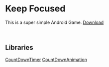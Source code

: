 Keep Focused
=======

This is a super simple Android Game.
[Download](https://play.google.com/store/apps/details?id=com.andreapivetta.keepfocused)

<br />

Libraries
--------------
[CountDownTimer](https://gist.github.com/Gautier/737759)
[CountDownAnimation](https://github.com/IvanRF/CountDownAnimation)
